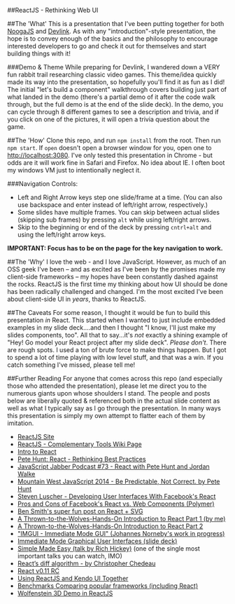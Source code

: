 ##ReactJS - Rethinking Web UI

##The 'What'
This is a presentation that I've been putting together for both [NoogaJS](http://noogajs.org/#/) and [Devlink](http://www.devlink.net/). As with any "introduction"-style presentation, the hope is to convey enough of the basics and the philosophy to encourage interested developers to go and check it out for themselves and start building things with it!

###Demo & Theme
While preparing for Devlink, I wandered down a VERY fun rabbit trail researching classic video games. This theme/idea quickly made its way into the presentation, so hopefully you'll find it as fun as I did!
The initial "let's build a component" walkthrough covers building just part of what landed in the demo (there's a partial demo of it after the code walk through, but the full demo is at the end of the slide deck). In the demo, you can cycle through 8 different games to see a description and trivia, and if you click on one of the pictures, it will open a trivia question about the game.

##The 'How'
Clone this repo, and run `npm install` from the root. Then run `npm start`. If `open` doesn't open a browser window for you, open one to <http://localhost:3080>. I've only tested this presentation in Chrome - but odds are it will work fine in Safari and Firefox. No idea about IE. I often boot my windows VM just to intentionally neglect it.

###Navigation Controls:

* Left and Right Arrow keys step one slide/frame at a time. (You can also use backspace and enter instead of left/right arrow, respectively.)
* Some slides have multiple frames. You can skip between actual slides (skipping sub frames) by pressing `alt` while using left/right arrows.
* Skip to the beginning or end of the deck by pressing `cntrl+alt` and using the left/right arrow keys.

**IMPORTANT: Focus has to be on the page for the key navigation to work.**

##The 'Why'
I love the web - and I love JavaScript. However, as much of an OSS geek I've been – and as excited as I've been by the promises made my client-side frameworks – my hopes have been constantly dashed against the rocks. ReactJS is the first time my thinking about how UI should be done has been radically challenged and changed. I'm the most excited I've been about client-side UI in *years*, thanks to ReactJS.

##The Caveats
For some reason, I thought it would be fun to build this presentation *in* React. This started when I wanted to just include embedded examples in my slide deck....and then I thought "I know, I'll just make my slides components, too". All that to say...it's *not* exactly a shining example of "Hey! Go model your React project after my slide deck". *Please don't*. There are rough spots. I used a ton of brute force to make things happen. But I got to spend a lot of time playing with low level stuff, and that was a win. If you catch something I've missed, please tell me!

##Further Reading
For anyone that comes across this repo (and especially those who attended the presentation), please let me direct you to the numerous giants upon whose shoulders I stand. The people and posts below are liberally quoted & referenced both in the actual slide content as well as what I typically say as I go through the presentation. In many ways this presentation is simply my own attempt to flatter each of them by imitation.

* [ReactJS Site](http://facebook.github.io/react/index.html)
* [ReactJS - Complementary Tools Wiki Page](https://github.com/facebook/react/wiki/Complementary-Tools)
* [Intro to React](https://www.youtube.com/watch?feature=player_detailpage&v=XxVg_s8xAms)
* [Pete Hunt: React - Rethinking Best Practices](https://www.youtube.com/watch?v=DgVS-zXgMTk)
* [JavaScript Jabber Podcast #73 - React with Pete Hunt and Jordan Walke](http://javascriptjabber.com/073-jsj-react-with-pete-hunt-and-jordan-walke/)
* [Mountain West JavaScript 2014 - Be Predictable, Not Correct. by Pete Hunt](https://www.youtube.com/watch?feature=player_detailpage&v=h3KksH8gfcQ)
* [Steven Luscher - Developing User Interfaces With Facebook's React](https://www.youtube.com/watch?v=1OeXsL5mr4g)
* [Pros and Cons of Facebook's React vs. Web Components (Polymer)](http://programmers.stackexchange.com/questions/225400/pros-and-cons-of-facebooks-react-vs-web-components-polymer)
* [Ben Smith's super fun post on React + SVG](http://10consulting.com/2014/02/19/d3-plus-reactjs-for-charting/)
* [A Thrown-to-the-Wolves-Hands-On Introduction to React Part 1 (by me)](http://tech.pro/blog/2020/a-thrown-to-the-wolves-hands-on-introduction-to-react)
* [A Thrown-to-the-Wolves-Hands-On Introduction to React Part 2](http://tech.pro/blog/2044/a-thrown-to-the-wolves-hands-on-introduction-to-react-part-2)
* ["IMGUI - Immediate Mode GUI" (Johannes Norneby's work in progress)](http://www.johno.se/book/imgui.html)
* [Immediate Mode Graphical User Interfaces (slide deck)](http://www.cse.chalmers.se/edu/year/2011/course/TDA361/Advanced%20Computer%20Graphics/IMGUI.pdf)
* [Simple Made Easy (talk by Rich Hickey)](http://www.infoq.com/presentations/Simple-Made-Easy) (one of the single most important talks you can watch, IMO)
* [React’s diff algorithm - by Christopher Chedeau](http://calendar.perfplanet.com/2013/diff/)
* [React v0.11 RC](http://facebook.github.io/react/blog/2014/07/13/react-v0.11-rc1.html)
* [Using ReactJS and Kendo UI Together](http://ifandelse.com/using-reactjs-and-kendoui-together/)
* [Benchmarks Comparing popular frameworks (including React)](http://www.petehunt.net/react/tastejs/benchmark.html)
* [Wolfenstein 3D Demo in ReactJS](http://www.petehunt.net/wolfenstein3D-react/wolf3d.html)